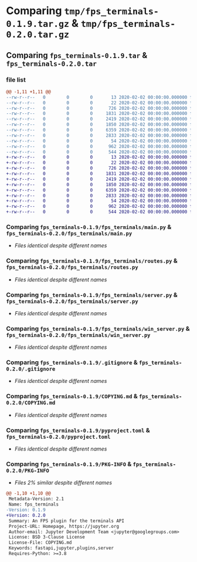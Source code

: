 # Comparing `tmp/fps_terminals-0.1.9.tar.gz` & `tmp/fps_terminals-0.2.0.tar.gz`

## Comparing `fps_terminals-0.1.9.tar` & `fps_terminals-0.2.0.tar`

### file list

```diff
@@ -1,11 +1,11 @@
--rw-r--r--   0        0        0       13 2020-02-02 00:00:00.000000 fps_terminals-0.1.9/MANIFEST.in
--rw-r--r--   0        0        0       22 2020-02-02 00:00:00.000000 fps_terminals-0.1.9/fps_terminals/__init__.py
--rw-r--r--   0        0        0      726 2020-02-02 00:00:00.000000 fps_terminals-0.1.9/fps_terminals/main.py
--rw-r--r--   0        0        0     1831 2020-02-02 00:00:00.000000 fps_terminals-0.1.9/fps_terminals/routes.py
--rw-r--r--   0        0        0     2419 2020-02-02 00:00:00.000000 fps_terminals-0.1.9/fps_terminals/server.py
--rw-r--r--   0        0        0     1850 2020-02-02 00:00:00.000000 fps_terminals-0.1.9/fps_terminals/win_server.py
--rw-r--r--   0        0        0     6359 2020-02-02 00:00:00.000000 fps_terminals-0.1.9/.gitignore
--rw-r--r--   0        0        0     2833 2020-02-02 00:00:00.000000 fps_terminals-0.1.9/COPYING.md
--rw-r--r--   0        0        0       54 2020-02-02 00:00:00.000000 fps_terminals-0.1.9/README.md
--rw-r--r--   0        0        0      962 2020-02-02 00:00:00.000000 fps_terminals-0.1.9/pyproject.toml
--rw-r--r--   0        0        0      544 2020-02-02 00:00:00.000000 fps_terminals-0.1.9/PKG-INFO
+-rw-r--r--   0        0        0       13 2020-02-02 00:00:00.000000 fps_terminals-0.2.0/MANIFEST.in
+-rw-r--r--   0        0        0       22 2020-02-02 00:00:00.000000 fps_terminals-0.2.0/fps_terminals/__init__.py
+-rw-r--r--   0        0        0      726 2020-02-02 00:00:00.000000 fps_terminals-0.2.0/fps_terminals/main.py
+-rw-r--r--   0        0        0     1831 2020-02-02 00:00:00.000000 fps_terminals-0.2.0/fps_terminals/routes.py
+-rw-r--r--   0        0        0     2419 2020-02-02 00:00:00.000000 fps_terminals-0.2.0/fps_terminals/server.py
+-rw-r--r--   0        0        0     1850 2020-02-02 00:00:00.000000 fps_terminals-0.2.0/fps_terminals/win_server.py
+-rw-r--r--   0        0        0     6359 2020-02-02 00:00:00.000000 fps_terminals-0.2.0/.gitignore
+-rw-r--r--   0        0        0     2833 2020-02-02 00:00:00.000000 fps_terminals-0.2.0/COPYING.md
+-rw-r--r--   0        0        0       54 2020-02-02 00:00:00.000000 fps_terminals-0.2.0/README.md
+-rw-r--r--   0        0        0      962 2020-02-02 00:00:00.000000 fps_terminals-0.2.0/pyproject.toml
+-rw-r--r--   0        0        0      544 2020-02-02 00:00:00.000000 fps_terminals-0.2.0/PKG-INFO
```

### Comparing `fps_terminals-0.1.9/fps_terminals/main.py` & `fps_terminals-0.2.0/fps_terminals/main.py`

 * *Files identical despite different names*

### Comparing `fps_terminals-0.1.9/fps_terminals/routes.py` & `fps_terminals-0.2.0/fps_terminals/routes.py`

 * *Files identical despite different names*

### Comparing `fps_terminals-0.1.9/fps_terminals/server.py` & `fps_terminals-0.2.0/fps_terminals/server.py`

 * *Files identical despite different names*

### Comparing `fps_terminals-0.1.9/fps_terminals/win_server.py` & `fps_terminals-0.2.0/fps_terminals/win_server.py`

 * *Files identical despite different names*

### Comparing `fps_terminals-0.1.9/.gitignore` & `fps_terminals-0.2.0/.gitignore`

 * *Files identical despite different names*

### Comparing `fps_terminals-0.1.9/COPYING.md` & `fps_terminals-0.2.0/COPYING.md`

 * *Files identical despite different names*

### Comparing `fps_terminals-0.1.9/pyproject.toml` & `fps_terminals-0.2.0/pyproject.toml`

 * *Files identical despite different names*

### Comparing `fps_terminals-0.1.9/PKG-INFO` & `fps_terminals-0.2.0/PKG-INFO`

 * *Files 2% similar despite different names*

```diff
@@ -1,10 +1,10 @@
 Metadata-Version: 2.1
 Name: fps_terminals
-Version: 0.1.9
+Version: 0.2.0
 Summary: An FPS plugin for the terminals API
 Project-URL: Homepage, https://jupyter.org
 Author-email: Jupyter Development Team <jupyter@googlegroups.com>
 License: BSD 3-Clause License
 License-File: COPYING.md
 Keywords: fastapi,jupyter,plugins,server
 Requires-Python: >=3.8
```

